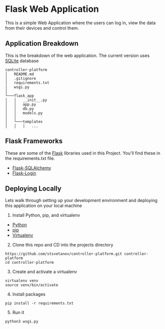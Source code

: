 # Flask Web Application
This is a simple Web Application where the users can log in, view the data from their devices and control them.

## Application Breakdown
This is the breakdown of the web application. The current version uses [SQLite](https://www.sqlite.org/index.html) database
```
controller-platform
│   README.md
│   .gitignore
│   requirements.txt
|   wsgi.py
│
└───flask_app
│   │   __init__.py
│   │   app.py
│   │   db.py
│   │   models.py
│   │
│   └───templates
│   │   │   ...

```

## Flask Frameworks
These are some of the [Flask](https://flask.palletsprojects.com/en/1.1.x/) libraries used in this Project. You'll find these in the requirements.txt file.
- [Flask-SQLAlchemy](https://flask-sqlalchemy.palletsprojects.com/en/2.x/)
- [Flask-Login](https://flask-login.readthedocs.io/en/latest//)


## Deploying Locally
Lets walk through setting up your development environment and deploying this application on your local machine

1. Install Python, pip, and virtualenv
  - [Python](https://www.python.org/)
  - [pip](https://pip.pypa.io/en/stable/installing/)
  - [Virtualenv](https://virtualenv.pypa.io/en/latest/installation/)

2. Clone this repo and CD into the projects directory
```
https://github.com/stsvetanov/controller-platform.git controller-platform
cd controller-platform
```
3. Create and activate a virtualenv
```
virtualenv venv
source venv/bin/activate
```
4. Install packages
```
pip install -r requirements.txt
```

5. Run it
```
python3 wsgi.py
```